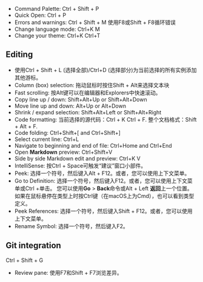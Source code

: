-   Command Palette: Ctrl + Shift + P
-   Quick Open: Ctrl + P
-   Errors and warnings: Ctrl + Shift + M   使用F8或Shift + F8循环错误
-   Change language mode: Ctrl+K M
-   Change your theme: Ctrl+K Ctrl+T

## Editing

-   使用Ctrl + Shift + L (选择全部)/Ctrl+D (选择部分)为当前选择的所有实例添加其他游标。
-   Column (box) selection: 拖动鼠标时按住Shift + Alt来选择文本块
-   Fast scrolling: 按Alt键可以在编辑器和Explorers中快速滚动。
-   Copy line up / down:  Shift+Alt+Up or Shift+Alt+Down
-   Move line up and down: Alt+Up or Alt+Down
-   Shrink / expand selection: Shift+Alt+Left or Shift+Alt+Right
-   Code formatting: 当前选择的源代码：Ctrl + K Ctrl + F. 整个文档格式：Shift + Alt + F.
-   Code folding: Ctrl+Shift+[ and Ctrl+Shift+]
-   Select current line: Ctrl+L
-   Navigate to beginning and end of file: Ctrl+Home and Ctrl+End
-   Open **Markdown** preview: Ctrl+Shift+V
-   Side by side Markdown edit and preview: Ctrl+K V
-   IntelliSense: 按Ctrl + Space可触发“建议”窗口小部件。
-   Peek: 选择一个符号，然后键入Alt + F12。或者，您可以使用上下文菜单。
-   Go to Definition: 选择一个符号，然后键入F12。或者，您可以使用上下文菜单或Ctrl +单击。 您可以使用**Go** > **Back**命令或Alt + Left **返回**上一个位置。如果在鼠标悬停在类型上时按Ctrl键（在macOS上为Cmd），也可以看到类型定义。
-   Peek References: 选择一个符号，然后键入Shift + F12。或者，您可以使用上下文菜单。
-   Rename Symbol: 选择一个符号，然后键入F2。

## Git integration

Ctrl + Shift + G

-   Review pane: 使用F7和Shift + F7浏览差异。